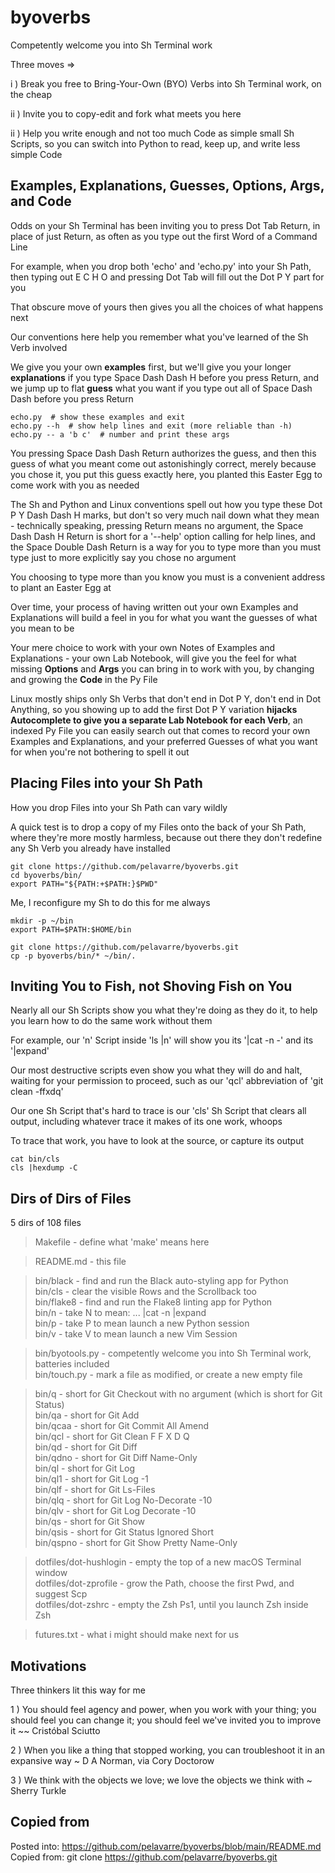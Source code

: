 # byoverbs
Competently welcome you into Sh Terminal work

Three moves =>

i ) Break you free to Bring-Your-Own (BYO) Verbs into Sh Terminal work, on the cheap

ii ) Invite you to copy-edit and fork what meets you here

ii ) Help you write enough and not too much Code as simple small Sh Scripts,
  so you can switch into Python to read, keep up, and write less simple Code

## Examples, Explanations, Guesses, Options, Args, and Code

Odds on your Sh Terminal has been inviting you to press Dot Tab Return,
  in place of just Return, as often as you type out the first Word of a Command Line

For example, when you drop both 'echo' and 'echo.py' into your Sh Path,
  then typing out E C H O and pressing Dot Tab will fill out the Dot P Y part for you

That obscure move of yours then gives you all the choices of what happens next

Our conventions here help you remember what you've learned of the Sh Verb involved

We give you your own **examples** first,
  but we'll give you your longer **explanations**
    if you type Space Dash Dash H before you press Return, and
  we jump up to flat **guess** what you want
    if you type out all of Space Dash Dash before you press Return

    echo.py  # show these examples and exit
    echo.py --h  # show help lines and exit (more reliable than -h)
    echo.py -- a 'b c'  # number and print these args

You pressing Space Dash Dash Return authorizes the guess,
  and then this guess of what you meant come out astonishingly correct,
  merely because you chose it, you put this guess exactly here,
  you planted this Easter Egg to come work with you as needed

The Sh and Python and Linux conventions spell out how you type these Dot P Y Dash Dash H marks,
  but don't so very much nail down what they mean - technically speaking,
  pressing Return means no argument,
  the Space Dash Dash H Return is short
    for a '--help' option calling for help lines, and
  the Space Double Dash Return is a way for you to type more than you must type
    just to more explicitly say you chose no argument

You choosing to type more than you know you must is a convenient address to plant an Easter Egg at

Over time, your process of having written out your own Examples and Explanations
  will build a feel in you for what you want the guesses of what you mean to be

Your mere choice to work with
  your own Notes of Examples and Explanations - your own Lab Notebook,
will give you the feel
  for what missing **Options** and **Args** you can bring in to work with you,
by changing and growing the **Code** in the Py File

Linux mostly ships only Sh Verbs that don't end in Dot P Y, don't end in Dot Anything,
  so you showing up to add the first Dot P Y variation
    **hijacks Autocomplete to give you a separate Lab Notebook for each Verb**,
      an indexed Py File you can easily search out that comes to record
  your own Examples and Explanations, and
  your preferred Guesses of what you want for when you're not bothering to spell it out

## Placing Files into your Sh Path

How you drop Files into your Sh Path can vary wildly

A quick test is to drop a copy of my Files onto the back of your Sh Path,
  where they're more mostly harmless,
  because out there they don't redefine any Sh Verb you already have installed

    git clone https://github.com/pelavarre/byoverbs.git
    cd byoverbs/bin/
    export PATH="${PATH:+$PATH:}$PWD"

Me, I reconfigure my Sh to do this for me always

    mkdir -p ~/bin
    export PATH=$PATH:$HOME/bin

    git clone https://github.com/pelavarre/byoverbs.git
    cp -p byoverbs/bin/* ~/bin/.

## Inviting You to Fish, not Shoving Fish on You

Nearly all our Sh Scripts show you what they're doing as they do it,
  to help you learn how to do the same work without them

For example, our 'n' Script
  inside 'ls |n' will show you its '|cat -n -' and its '|expand'

Our most destructive scripts even show you what they will do and halt,
  waiting for your permission to proceed,
    such as our 'qcl' abbreviation of 'git clean -ffxdq'

Our one Sh Script that's hard to trace is our 'cls' Sh Script that clears all output,
  including whatever trace it makes of its one work, whoops

To trace that work, you have to look at the source, or capture its output

    cat bin/cls
    cls |hexdump -C

## Dirs of Dirs of Files

5 dirs of 108 files

> Makefile - define what 'make' means here

> README.md - this file

> bin/black - find and run the Black auto-styling app for Python
<br> bin/cls - clear the visible Rows and the Scrollback too
<br> bin/flake8 - find and run the Flake8 linting app for Python
<br> bin/n - take N to mean:  ... |cat -n |expand
<br> bin/p - take P to mean launch a new Python session
<br> bin/v - take V to mean launch a new Vim Session

> bin/byotools.py - competently welcome you into Sh Terminal work, batteries included
<br> bin/touch.py - mark a file as modified, or create a new empty file

> bin/q - short for Git Checkout with no argument (which is short for Git Status)
<br> bin/qa - short for Git Add
<br> bin/qcaa - short for Git Commit All Amend
<br> bin/qcl - short for Git Clean F F X D Q
<br> bin/qd - short for Git Diff
<br> bin/qdno - short for Git Diff Name-Only
<br> bin/ql - short for Git Log
<br> bin/ql1 - short for Git Log -1
<br> bin/qlf - short for Git Ls-Files
<br> bin/qlq - short for Git Log No-Decorate -10
<br> bin/qlv - short for Git Log Decorate -10
<br> bin/qs - short for Git Show
<br> bin/qsis - short for Git Status Ignored Short
<br> bin/qspno - short for Git Show Pretty Name-Only

> dotfiles/dot-hushlogin - empty the top of a new macOS Terminal window
<br> dotfiles/dot-zprofile - grow the Path, choose the first Pwd, and suggest Scp
<br> dotfiles/dot-zshrc - empty the Zsh Ps1, until you launch Zsh inside Zsh

> futures.txt - what i might should make next for us

## Motivations

Three thinkers lit this way for me

1 )
You should feel agency and power, when you work with your thing;
you should feel you can change it;
you should feel we've invited you to improve it
\~\~ Cristóbal Sciutto

2 )
When you like a thing that stopped working,
you can troubleshoot it in an expansive way
\~ D A Norman, via Cory Doctorow

3 )
We think with the objects we love; we love the objects we think with
\~ Sherry Turkle

## Copied from

Posted into:  https://github.com/pelavarre/byoverbs/blob/main/README.md
<br>
Copied from:  git clone https://github.com/pelavarre/byoverbs.git
